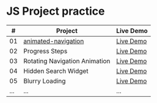 # JS Project practice


| #  | Project                   | Live Demo           |
|----|---------------------------|---------------------|
| 01 | [animated-navigation](animated-navigation)           | [Live Demo](https://YueliZhu-Raymond.github.io/practice/animated-navigation/index.html) |
| 02 | Progress Steps            | [Live Demo](#)      |
| 03 | Rotating Navigation Animation | [Live Demo](#)  |
| 04 | Hidden Search Widget      | [Live Demo](#)      |
| 05 | Blurry Loading            | [Live Demo](#)      |
| ... | ...                      | ...                 |

